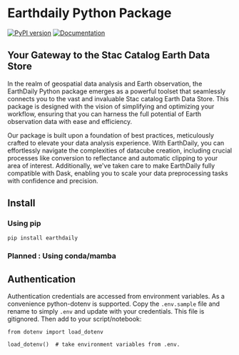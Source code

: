 # Earthdaily Python Package
[![PyPI version](https://badge.fury.io/py/earthdaily.png)](https://badge.fury.io/py/earthdaily)
[![Documentation](https://img.shields.io/badge/Documentation-html-green.svg)](https://geosys.github.io/earthdaily-python-client/)

## Your Gateway to the Stac Catalog Earth Data Store

In the realm of geospatial data analysis and Earth observation, the EarthDaily Python package emerges as a powerful toolset that seamlessly connects you to the vast and invaluable Stac catalog Earth Data Store. This package is designed with the vision of simplifying and optimizing your workflow, ensuring that you can harness the full potential of Earth observation data with ease and efficiency.

Our package is built upon a foundation of best practices, meticulously crafted to elevate your data analysis experience. With EarthDaily, you can effortlessly navigate the complexities of datacube creation, including crucial processes like conversion to reflectance and automatic clipping to your area of interest. Additionally, we've taken care to make EarthDaily fully compatible with Dask, enabling you to scale your data preprocessing tasks with confidence and precision.

## Install

### Using pip 

`pip install earthdaily`

### Planned : Using conda/mamba

## Authentication
Authentication credentials are accessed from environment variables. As a convenience python-dotenv is supported. 
Copy the `.env.sample` file and rename to simply `.env` and update with your credentials. This file is gitignored. 
Then add to your script/notebook:

```python3
from dotenv import load_dotenv

load_dotenv()  # take environment variables from .env.
```